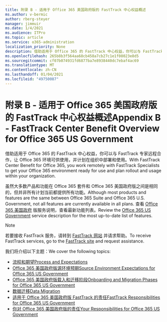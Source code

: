 ```yaml
---
title: 附录 B - 适用于 Office 365 美国政府版的 FastTrack 中心权益概述
ms.author: v-bermic
author: rberg-steyer
manager: jimmuir
ms.date: 1/4/2021
ms.audience: ITPro
ms.topic: article
ms.service: o365-administration
localization_priority: None
description: 借助适用于 Office 365 的 FastTrack 中心权益，你可以与 FastTrack 专家远程合作，让 Office 365 环境可供使用，并计划在组织中部署和使用。
ms.openlocfilehash: 265b8b3f564aa68cb458a7cb27c1e1f08023e8d5
ms.sourcegitcommit: cf07b074931fd6877ba7e8938440dc7ebaf4ac69
ms.translationtype: MT
ms.contentlocale: zh-CN
ms.lasthandoff: 01/04/2021
ms.locfileid: "49750087"
---
```

# <a name="appendix-b---fasttrack-center-benefit-overview-for-office-365-us-government"></a><span data-ttu-id="2e22f-103">附录 B - 适用于 Office 365 美国政府版的 FastTrack 中心权益概述</span><span class="sxs-lookup"><span data-stu-id="2e22f-103">Appendix B - FastTrack Center Benefit Overview for Office 365 US Government</span></span>

<span data-ttu-id="2e22f-104">借助适用于 Office 365 的 FastTrack 中心权益，你可以与 FastTrack 专家远程合作，让 Office 365 环境可供使用，并计划在组织中部署和使用。</span><span class="sxs-lookup"><span data-stu-id="2e22f-104">With FastTrack Center Benefit for Office 365, you work remotely with FastTrack Specialists to get your Office 365 environment ready for use and plan rollout and usage within your organization.</span></span> 
  
<span data-ttu-id="2e22f-105">虽然大多数产品和功能在 Office 365 套件和 Office 365 美国政府版之间是相同的，但并非所有计划当前都提供所有功能。</span><span class="sxs-lookup"><span data-stu-id="2e22f-105">Although most products and features are the same between Office 365 Suite and Office 365 U.S. Government, not all features are currently available in all plans.</span></span> <span data-ttu-id="2e22f-106">查看 [Office 365 美国政府](https://aka.ms/aboutgovcloud) 版服务说明，查看最新功能列表。</span><span class="sxs-lookup"><span data-stu-id="2e22f-106">Review the [Office 365 US Government](https://aka.ms/aboutgovcloud) service description for the most up-to-date list of features.</span></span>

> [!NOTE]
> <span data-ttu-id="2e22f-107">若要接收 FastTrack 服务，请转到 [FastTrack 网站](https://go.microsoft.com/fwlink/?linkid=780698) 并请求帮助。</span><span class="sxs-lookup"><span data-stu-id="2e22f-107">To receive FastTrack services, go to the [FastTrack site](https://go.microsoft.com/fwlink/?linkid=780698) and request assistance.</span></span>  

<span data-ttu-id="2e22f-108">我们将介绍以下主题：</span><span class="sxs-lookup"><span data-stu-id="2e22f-108">We cover the following topics:</span></span>
- [<span data-ttu-id="2e22f-109">流程和期望</span><span class="sxs-lookup"><span data-stu-id="2e22f-109">Process and Expectations</span></span>](process-and-expectations.md) 
- [<span data-ttu-id="2e22f-110">Office 365 美国政府版源环境预期</span><span class="sxs-lookup"><span data-stu-id="2e22f-110">Source Environment Expectations for Office 365 US Government</span></span>](US-Gov-appendix-source-environment-expectations.md)   
- [<span data-ttu-id="2e22f-111">Office 365 美国政府版载入和迁移阶段</span><span class="sxs-lookup"><span data-stu-id="2e22f-111">Onboarding and Migration Phases for Office 365 US Government</span></span>](US-Gov-appendix-onboarding-and-migration.md)
- [<span data-ttu-id="2e22f-112">数据迁移</span><span class="sxs-lookup"><span data-stu-id="2e22f-112">Data Migration</span></span>](data-migration.md)    
- [<span data-ttu-id="2e22f-113">适用于 Office 365 美国政府版 FastTrack 的责任</span><span class="sxs-lookup"><span data-stu-id="2e22f-113">FastTrack Responsibilities for Office 365 US Government</span></span>](US-Gov-appendix-fasttrack-responsibilities.md)   
- [<span data-ttu-id="2e22f-114">你对 Office 365 美国政府版的责任</span><span class="sxs-lookup"><span data-stu-id="2e22f-114">Your Responsibilities for Office 365 US Government</span></span>](US-Gov-appendix-your-responsibilities.md)    

